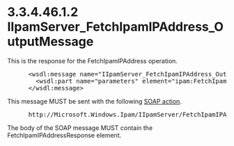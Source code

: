 <html dir="LTR" xmlns:mshelp="http://msdn.microsoft.com/mshelp" xmlns:ddue="http://ddue.schemas.microsoft.com/authoring/2003/5" xmlns:xlink="http://www.w3.org/1999/xlink" xmlns:tool="http://www.microsoft.com/tooltip">
 <body>
 <div id="header">
 <h1 class="heading">3.3.4.46.1.2 IIpamServer_FetchIpamIPAddress_OutputMessage</h1>
 </div>
 <div id="mainSection">
 <div id="mainBody">
 <div id="allHistory" class="saveHistory"></div>
 <div id="sectionSection0" class="section" name="collapseableSection">
 

<p>This is the response for the FetchIpamIPAddress operation.</p>

<dl>
<dd>
<div><pre> &lt;wsdl:message name=&quot;IIpamServer_FetchIpamIPAddress_OutputMessage&quot;&gt;
   &lt;wsdl:part name=&quot;parameters&quot; element=&quot;ipam:FetchIpamIPAddressResponse&quot; /&gt;
 &lt;/wsdl:message&gt;
</pre></div>
</dd></dl>

<p>This message MUST be sent with the following <a href="21b4a631-8f28-420f-822f-c5f879d5046e.md#gt_c1358651-96c1-4ce0-8e1f-b0b7a94145e3">SOAP action</a>.</p>

<dl>
<dd>
<div><pre> http://Microsoft.Windows.Ipam/IIpamServer/FetchIpamIPAddressResponse
</pre></div>
</dd></dl>

<p>The body of the SOAP message MUST contain the FetchIpamIPAddressResponse
element.</p>


 </div>
 </div>
 </div>
 </body>
</html>